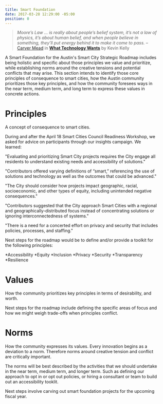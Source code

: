 ```yaml
---
title: Smart Foundation
date: 2017-03-28 12:29:00 -05:00
position: 0
---
```


> *Moore’s Law ... is really about people’s belief system, it’s not a law of physics, it’s about human belief, and when people believe in something, they’ll put energy behind it to make it come to pass.*
> – [Carver Mead](https://en.wikipedia.org/wiki/Carver_Mead) in **[What Technology Wants](https://www.librarything.com/work/9897361/summary)** by Kevin Kelly

A Smart Foundation for the Austin's Smart City Strategic Roadmap includes being holistic and specific about those principles we value and prioritize, while establishing norms around the creative tensions and potential conflicts that may arise. This section intends to identify those core principles of consequence to smart cities, how the Austin community prioritizes those key principles, and how the community foresees ways in the near term, medium term, and long term to express these values in concrete actions.

# Principles

A concept of consequence to smart cities. 

During and after the April 18 Smart Cities Council Readiness Workshop, we asked for advice on participants through our insights campaign. We learned:

"Evaluating and prioritizing Smart City projects requires the City engage all residents to understand existing needs and accessibility of solutions."

"Contributors offered varying definitions of “smart,” referencing the use of solutions and technology as well as the outcomes that could be advanced."

"The City should consider how projects impact geographic, racial, socioeconomic, and other types of equity, including unintended negative consequences."

"Contributors suggested that the City approach Smart Cities with a regional and geographically-distributed focus instead of concentrating solutions or ignoring interconnectedness of systems."

"There is a need for a concerted effort on privacy and security that includes policies, processes, and staffing."

Next steps for the roadmap would be to define and/or provide a toolkit for the following principles:

*Accessibility
*Equity
*Inclusion
*Privacy
*Security
*Transparency
*Resilience

# Values

How the community prioritizes key principles in terms of desirability, and worth.

Next steps for the roadmap include defining the specific areas of focus and how we might weigh trade-offs when principles conflict.

# Norms

How the community expresses its values. Every innovation begins as a deviation to a norm. Therefore norms around creative tension and conflict are critically important.

The norms will be best described by the activities that we should undertake in the near term, medium term, and longer term. Such as defining our approach to opt in or opt out policies, or hiring a consultant or team to build out an accessibility tooklit.

Next steps involve carving out smart foundation projects for the upcoming fiscal year.